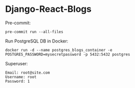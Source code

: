 # Django-React-Blogs

Pre-commit:
```
pre-commit run --all-files
```

Run PostgreSQL DB in Docker:
```
docker run -d --name postgres_blogs_container -e POSTGRES_PASSWORD=mysecretpassword -p 5432:5432 postgres
```

Superuser:
```
Email: root@site.com
Username: root
Password: 1
```